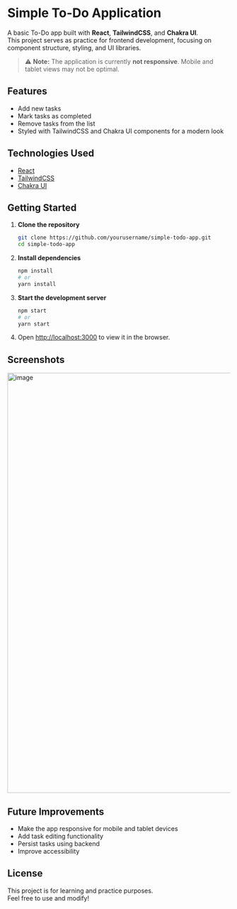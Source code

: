 # Simple To-Do Application

A basic To-Do app built with **React**, **TailwindCSS**, and **Chakra UI**.  
This project serves as practice for frontend development, focusing on component structure, styling, and UI libraries.

> ⚠️ **Note:** The application is currently **not responsive**. Mobile and tablet views may not be optimal.

## Features

- Add new tasks
- Mark tasks as completed
- Remove tasks from the list
- Styled with TailwindCSS and Chakra UI components for a modern look

## Technologies Used

- [React](https://react.dev/)
- [TailwindCSS](https://tailwindcss.com/)
- [Chakra UI](https://chakra-ui.com/)

## Getting Started

1. **Clone the repository**
   ```bash
   git clone https://github.com/yourusername/simple-todo-app.git
   cd simple-todo-app
   ```

2. **Install dependencies**
   ```bash
   npm install
   # or
   yarn install
   ```

3. **Start the development server**
   ```bash
   npm start
   # or
   yarn start
   ```

4. Open [http://localhost:3000](http://localhost:3000) to view it in the browser.

## Screenshots

<img width="1919" height="948" alt="image" src="https://github.com/user-attachments/assets/b0de35fb-be70-42a6-85a0-f1c31c05ed5f" />

## Future Improvements

- Make the app responsive for mobile and tablet devices
- Add task editing functionality
- Persist tasks using backend
- Improve accessibility

## License

This project is for learning and practice purposes.  
Feel free to use and modify!
